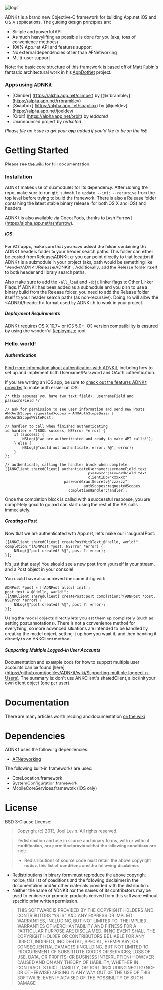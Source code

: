 ![logo](https://github.com/joeldev/ADNKit/raw/master/Images/adnkit.png)

ADNKit is a brand new Objective-C framework for building App.net iOS and OS X applications. The guiding design principles are:
* Simple and powerful API
* As much heavylifting as possible is done for you (aka, tons of convenience methods)
* 100% App.net API and features support
* No external dependencies other than AFNetworking
* Multi-user support

Note: the basic core structure of this framework is based off of [Matt Rubin](https://github.com/mattrubin)'s fantastic architectural work in his [AppDotNet](https://github.com/mattrubin/AppDotNet) project.

### Apps using ADNKit

* [Climber] (https://alpha.app.net/climber) by [@rrbrambley] (https://alpha.app.net/rrbrambley)
* [Soapbox] (https://alpha.app.net/soapbox) by [@joeldev] (https://alpha.app.net/joeldev)
* [Orbit] (https://alpha.app.net/orbit) by *redacted*
* Unannounced project by *redacted*

*Please file an issue to get your app added if you'd like to be on the list!*

# Getting Started
Please see [the wiki](https://github.com/joeldev/ADNKit/wiki) for full documentation.

### Installation
ADNKit makes use of submodules for its dependency. After cloning the repo, make sure to run `git submodule update --init --recursive` from the top level before trying to build the franework. There is also a Release folder containing the latest stable binary release (for both OS X and iOS) and headers.

ADNKit is also available via CocoaPods, thanks to [Ash Furrow] (https://alpha.app.net/ashfurrow).

##### iOS

For iOS apps, make sure that you have added the folder containing the ADNKit headers folder to your header search paths. This folder can either be copied from Release/ADNKit or you can point directly to that location if ADNKit is a submodule in your project (aka, path would be something like 'Vendor/ADNKit/Release/ADNKit'). Additionally, add the Release folder itself to both header and library search paths.

Also make sure to add the `-all_load` and `-ObjC` linker flags to Other Linker Flags. If ADNKit has been added as a submodule and you plan to use a binary build from the Release folder, you need to add the Release folder itself to your header search paths (as non-recursive). Doing so will allow the <ADNKit/header.h> format used by ADNKit.h to work in your project.

##### Deployment Requirements

ADNKit requires OS X 10.7+ or iOS 5.0+. OS version compatibility is ensured by using the wonderful [Deploymate](http://www.deploymateapp.com) tool.

### Hello, world!

##### Authentication

[Find more information about authentication with ADNKit](https://github.com/joeldev/ADNKit/wiki/Authentication-basics), including how to set up and implement both Username/Password and OAuth authentication.

If you are writing an iOS app, be sure to [check out the features ADNKit provides](https://github.com/joeldev/ADNKit/wiki/Easy-authentication-for-iOS-apps) to make auth easier on iOS.

```objc
/* this assumes you have two text fields, usernameField and passwordField */

// ask for permission to see user information and send new Posts
ANKAuthScope requestedScopes = ANKAuthScopeBasic | ANKAuthScopeWritePost;

// handler to call when finished authenticating
id handler = ^(BOOL success, NSError *error) {
	if (success) {
		NSLog(@"we are authenticated and ready to make API calls!");
	} else {
		NSLog(@"could not authenticate, error: %@", error);
	}
};

// authenticate, calling the handler block when complete
[[ANKClient sharedClient] authenticateUsername:usernameField.text
									  password:passwordField.text
									  clientID:@"xxxxxx"
						   passwordGrantSecret:@"zzzzzz"
						         	authScopes:requestedScopes
						     completionHandler:handler];
```

Once the completion block is called with a successful response, you are completely good to go and can start using the rest of the API calls immediately.

##### Creating a Post

Now that we are authenticated with App.net, let's make our inaugural Post:

```objc
[[ANKClient sharedClient] createPostWithText:@"Hello, world!" completion:^(ADNPost *post, NSError *error) {
    NSLog(@"post created! %@", post ?: error);
}];
```

It's just that easy! You should see a new post from yourself in your stream, and a Post object in your console!

You could have also achieved the same thing with:
```objc
ADNPost *post = [[ADNPost alloc] init];
post.text = @"Hello, world!";
[[ANKClient sharedClient] createPost:post completion:^(ADNPost *post, NSError *error) {
    NSLog(@"post created! %@", post ?: error);
}];
```
Using the model objects directly lets you set them up completely (such as setting post.annotations). There is not a convenience method for everything, so more advanced situations are intended to be handled by creating the model object, setting it up how you want it, and then handing it directly to an ANKClient method.

##### Supporting Multiple Logged-in User Accounts

Documentation and example code for how to support multiple user accounts can be found [here] (https://github.com/joeldev/ADNKit/wiki/Supporting-multiple-logged-in-Users). The summary is: don't use ANKClient's sharedClient, alloc/init your own client object (one per user).

# Documentation

There are many articles worth reading and documentation [on the wiki](https://github.com/joeldev/ADNKit/wiki).

# Dependencies
ADNKit uses the following dependencies:
* [AFNetworking](https://github.com/AFNetworking/AFNetworking)

The following built-in frameworks are used:
* CoreLocation.framework
* SystemConfiguration.framework
* MobileCoreServices.framework (iOS only)

# License
BSD 3-Clause License:
> Copyright (c) 2013, Joel Levin. All rights reserved.
 
> Redistribution and use in source and binary forms, with or without modification, are permitted provided that the following conditions are met:
 
>*  Redistributions of source code must retain the above copyright notice, this list of conditions and the following disclaimer.
* Redistributions in binary form must reproduce the above copyright notice, this list of conditions and the following disclaimer in the documentation and/or other materials provided with the distribution.
* Neither the name of ADNKit nor the names of its contributors may be used to endorse or promote products derived from this software without specific prior written permission.

> THIS SOFTWARE IS PROVIDED BY THE COPYRIGHT HOLDERS AND CONTRIBUTORS "AS IS" AND ANY EXPRESS OR IMPLIED WARRANTIES, INCLUDING, BUT NOT LIMITED TO, THE IMPLIED WARRANTIES OF MERCHANTABILITY AND FITNESS FOR A PARTICULAR PURPOSE ARE DISCLAIMED. IN NO EVENT SHALL THE COPYRIGHT HOLDER OR CONTRIBUTORS BE LIABLE FOR ANY DIRECT, INDIRECT, INCIDENTAL, SPECIAL, EXEMPLARY, OR CONSEQUENTIAL DAMAGES (INCLUDING, BUT NOT LIMITED TO, PROCUREMENT OF SUBSTITUTE GOODS OR SERVICES; LOSS OF USE, DATA, OR PROFITS; OR BUSINESS INTERRUPTION) HOWEVER CAUSED AND ON ANY THEORY OF LIABILITY, WHETHER IN CONTRACT, STRICT LIABILITY, OR TORT (INCLUDING NEGLIGENCE OR OTHERWISE) ARISING IN ANY WAY OUT OF THE USE OF THIS SOFTWARE, EVEN IF ADVISED OF THE POSSIBILITY OF SUCH DAMAGE.
